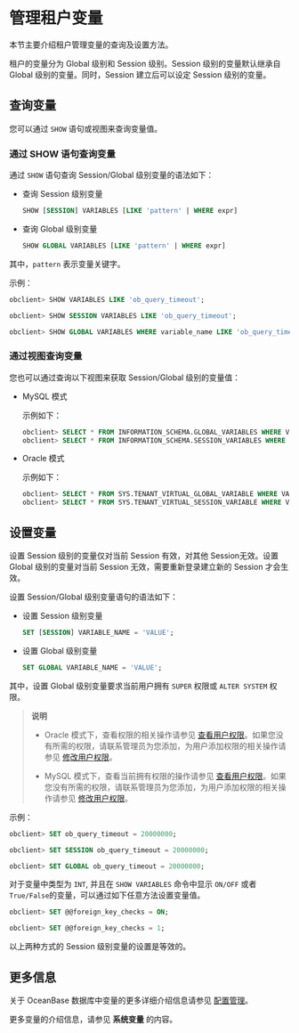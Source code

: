 # 管理租户变量

本节主要介绍租户管理变量的查询及设置方法。

租户的变量分为 Global 级别和 Session 级别。Session 级别的变量默认继承自 Global 级别的变量。同时，Session 建立后可以设定 Session 级别的变量。

## 查询变量

您可以通过 `SHOW` 语句或视图来查询变量值。

### 通过 SHOW 语句查询变量

通过 `SHOW` 语句查询 Session/Global 级别变量的语法如下：

* 查询 Session 级别变量

  ```sql
  SHOW [SESSION] VARIABLES [LIKE 'pattern' | WHERE expr]
  ```

* 查询 Global 级别变量

  ```sql
  SHOW GLOBAL VARIABLES [LIKE 'pattern' | WHERE expr]
  ```

其中，`pattern` 表示变量关键字。

示例：

```sql
obclient> SHOW VARIABLES LIKE 'ob_query_timeout';

obclient> SHOW SESSION VARIABLES LIKE 'ob_query_timeout';

obclient> SHOW GLOBAL VARIABLES WHERE variable_name LIKE 'ob_query_timeout';
```

### 通过视图查询变量

您也可以通过查询以下视图来获取 Session/Global 级别的变量值：

* MySQL 模式

  示例如下：

  ```sql
  obclient> SELECT * FROM INFORMATION_SCHEMA.GLOBAL_VARIABLES WHERE VARIABLE_NAME = 'ob_query_timeout';
  obclient> SELECT * FROM INFORMATION_SCHEMA.SESSION_VARIABLES WHERE VARIABLE_NAME = 'ob_query_timeout';
  ```

* Oracle 模式

  示例如下：

  ```sql
  obclient> SELECT * FROM SYS.TENANT_VIRTUAL_GLOBAL_VARIABLE WHERE VARIABLE_NAME = 'ob_query_timeout';
  obclient> SELECT * FROM SYS.TENANT_VIRTUAL_SESSION_VARIABLE WHERE VARIABLE_NAME = 'ob_query_timeout';
  ```

## 设置变量

设置 Session 级别的变量仅对当前 Session 有效，对其他 Session无效。设置 Global 级别的变量对当前 Session 无效，需要重新登录建立新的 Session 才会生效。

设置 Session/Global 级别变量语句的语法如下：

* 设置 Session 级别变量

  ```sql
  SET [SESSION] VARIABLE_NAME = 'VALUE';
  ```

* 设置 Global 级别变量

  ```sql
  SET GLOBAL VARIABLE_NAME = 'VALUE';
  ```

其中，设置 Global 级别变量要求当前用户拥有 `SUPER` 权限或 `ALTER SYSTEM` 权限。

>**说明**
>
>* Oracle 模式下，查看权限的相关操作请参见 [查看用户权限](5.manage-users-and-permissions/2.oracle-3/4.view-user-permissions.md)。如果您没有所需的权限，请联系管理员为您添加，为用户添加权限的相关操作请参见 [修改用户权限](5.manage-users-and-permissions/2.oracle-3/5.modify-user-permissions-1.md)。
>
>* MySQL 模式下，查看当前拥有权限的操作请参见 [查看用户权限](5.manage-users-and-permissions/3.mysql-3/4.view-user-permissions-1.md)。如果您没有所需的权限，请联系管理员为您添加，为用户添加权限的相关操作请参见 [修改用户权限](5.manage-users-and-permissions/3.mysql-3/5.modify-user-permissions-2.md)。

示例：

```sql
obclient> SET ob_query_timeout = 20000000;

obclient> SET SESSION ob_query_timeout = 20000000;

obclient> SET GLOBAL ob_query_timeout = 20000000;
```

对于变量中类型为 `INT`, 并且在 `SHOW VARIABLES` 命令中显示 `ON/OFF` 或者 `True/False`的变量，可以通过如下任意方法设置变量值。

```sql
obclient> SET @@foreign_key_checks = ON;

obclient> SET @@foreign_key_checks = 1;
```

以上两种方式的 Session 级别变量的设置是等效的。

## 更多信息

关于 OceanBase 数据库中变量的更多详细介绍信息请参见 [配置管理](../2.configuration-management/1.configuration-management-introduction.md)。

更多变量的介绍信息，请参见 **系统变量** 的内容。
